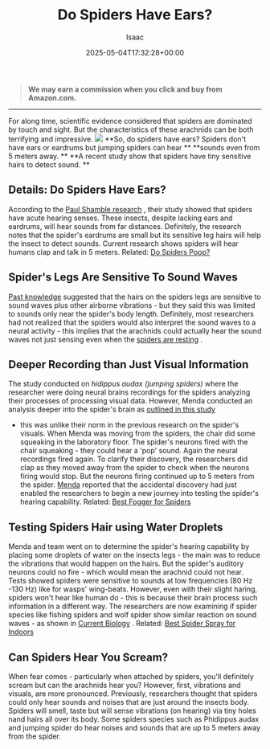 ﻿---
author: Isaac
layout: post
title: Do Spiders Have Ears?
date: '2025-05-04T17:32:28+00:00'
categories:
- Guide
- Spiders
tags: []
slug: /do-spiders-have-ears/
lastmod: 2025-05-07T12:21:26+03:00
---
> **We may earn a commission when you click and buy from Amazon.com.**
>

---
For along time, scientific evidence considered that spiders are dominated by touch and sight. But the characteristics of these arachnids can be both terrifying and impressive.
![](/assets/img/12/Pest-Control.jpg)
**So, do spiders have ears? Spiders don't have ears or eardrums but jumping spiders can hear **
**sounds even from 5 meters away. **
**A recent study show that spiders have tiny sensitive hairs to detect sound. **
## Details: Do Spiders Have Ears?

According to the
[Paul Shamble research](https://www.theguardian.com/science/2016/oct/13/spiders-dont-have-ears-but-they-can-still-hear-you-coming)
, their study showed that spiders have acute hearing senses. These insects, despite lacking ears and eardrums, will hear sounds from far distances.
Definitely, the research notes that the spider's eardrums are small but its sensitive leg hairs will help the insect to detect sounds. Current research shows spiders will hear humans clap and talk in 5 meters.
Related:
[Do Spiders Poop?](https://pestpolicy.com/do-spiders-poop/)
## Spider's Legs Are Sensitive To Sound Waves
[Past knowledge](https://www.researchgate.net/blog/post/that-spider-in-the-corner-can-hear-you-from-across-the-room)
suggested that the hairs on the spiders legs are sensitive to sound waves plus other airborne vibrations - but they said this was limited to sounds only near the spider's body length.
Definitely, most researchers had not realized that the spiders would also interpret the sound waves to a neural activity - this implies that the arachnids could actually hear the sound waves not just sensing even when the
[spiders are resting](https://pestpolicy.com/do-spiders-sleep/)
.
## Deeper Recording than Just Visual Information
The study conducted on
*hidippus audax (jumping spiders)*
where the researcher were doing neural brains recordings for the spiders analyzing their processes of processing visual data.
However, Menda conducted an analysis deeper into the spider's brain as
[outlined in this study](https://www.sciencealert.com/log/post/that-spider-in-the-corner-can-hear-you-from-across-the-room)
- this was unlike their norm in the previous research on the spider's visuals.
When Menda was moving from the spiders, the chair did some squeaking in the laboratory floor. The spider's neurons fired with the chair squeaking - they could hear a 'pop' sound. Again the neural recordings fired again.
To clarify their discovery, the researchers did clap as they moved away from the spider to check when the neurons firing would stop. But the neurons firing continued up to 5 meters from the spider.
[Menda](https://www.sciencealert.com/log/post/that-spider-in-the-corner-can-hear-you-from-across-the-room)
reported that the accidental discovery had just enabled the researchers to begin a new journey into testing the spider's hearing capability.
Related:
[Best Fogger for Spiders](https://pestpolicy.com/best-fogger-for-spiders/)
## Testing Spiders Hair using Water Droplets
Menda and team went on to determine the spider's hearing capability by placing some droplets of water on the insects legs - the main was to reduce the vibrations that would happen on the hairs.
But the spider's auditory neurons could no fire - which would mean the arachnid could not hear. Tests showed spiders were sensitive to sounds at low frequencies (80 Hz -130 Hz) like for wasps' wing-beats.
However, even with their slight haring, spiders won't hear like human do - this is because their brain process such information in a different way.
The researchers are now examining if spider species like fishing spiders and wolf spider show similar reaction on sound waves - as shown in
[Current Biology](http://www.cell.com/current-biology/fulltext/S0960-9822(16)30985-X)
.
Related:
[Best Spider Spray for Indoors](https://pestpolicy.com/best-spider-spray-for-indoors/)
## Can Spiders Hear You Scream?
When fear comes - particularly when attached by spiders, you'll definitely scream but can the arachnids hear you? However, first, vibrations and visuals, are more pronounced.
Previously, researchers thought that spiders could only hear sounds and noises that are just around the insects body. Spiders will smell, taste but will sense vibrations (on hearing) via tiny holes nand hairs all over its body.
Some spiders species such as Phidippus audax and jumping spider do hear noises and sounds that are up to 5 meters away from the spider.